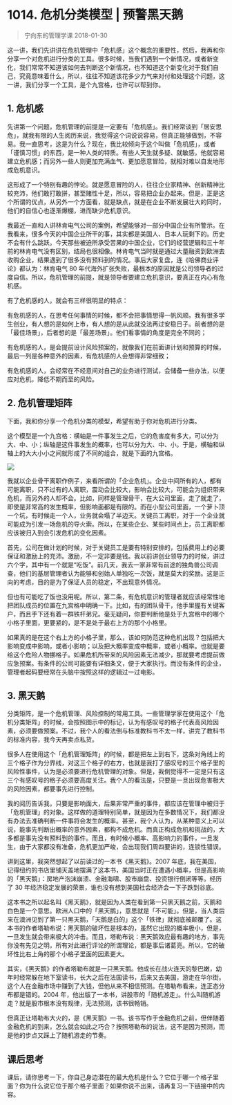 # 1014. 危机分类模型 | 预警黑天鹅
> 宁向东的管理学课
2018-01-30

这一讲，我们先讲讲在危机管理中「危机感」这个概念的重要性，然后，我再和你分享一个对危机进行分类的工具。很多时候，当我们遇到一个新情况，或者新变化，我们常常不知道该如何去判断这个新情况，也不知道这个新变化对于我们自己，究竟意味着什么，所以，往往不知道该花多少力气来对付和处理这个问题，这一讲，我们分享一个工具，是个九宫格，也许可以帮到你。

## 1. 危机感
先讲第一个问题，危机管理的前提是一定要有「危机感」。我们经常谈到「居安思危」，就我有限的人生阅历来说，我觉得这个词说说容易，但真正能够做到，不容易。我一直思考，这是为什么？现在，我比较倾向于这个叫做「危机感」，或者「谨慎习惯」的东西，是一种人类的特质。有些人天生就多疑、就敏感，他就容易建立危机感；而另外一些人则更加充满血气、更加愿意冒险，就相对难以自发地形成危机意识。

这形成了一个特别有趣的悖论。就是愿意冒险的人，往往企业家精神、创新精神比较充沛，他们敢打敢拼，甚至赌性十足，所以，容易把企业办起来。但是，正是这个所谓的优点，从另外一个方面看，就是缺点，就是在企业不断发展壮大的同时，他们的自信心也逐渐爆棚，进而缺少危机意识。

我最近一直和人讲林肯电气公司的案例，希望能够对一部分中国企业有所警示。在我看来，很多今天的中国企业所干的事，其实都是美国人、日本人玩剩下的。历史不会有什么跳跃。今天那些被迫所承受苦果的中国企业，它们的经营逻辑和三十年前的林肯电气没有区别，结局也很相像。林肯电气当时就是通过大量融资到欧洲去收购企业，结果遇到了很多没有预料到的情况。事后大家复盘，连《哈佛商业评论》都认为：林肯电气 80 年代海外扩张失败，最根本的原因就是公司领导者的过度自信。所以，危机管理的前提，就是领导者要建立危机意识，要真正在内心有危机感。

有了危机感的人，就会有三样很明显的特点：

有危机感的人，在思考任何事情的时候，都不会把事情想得一帆风顺。我有很多学生创业，有人想的是如何上市，有人想的是从此就没法再过安稳日子。前者想的是「最佳场景」，后者想的是「最差场景」。他们看事情的角度是完全不同的；

有危机感的人，是会提前设计风险预案的，就像我们在前面讲计划和预算的时候，最后一列是各种意外的因素，有危机感的人会想得非常细致；

有危机感的人，会经常在不经意间对自己的业务进行测试，会储备一些办法，以便应对危机，降低不期而至的风险。

## 2. 危机管理矩阵
下面，我和你分享一个危机分类的模型，希望有助于你对危机进行分类。

这个模型是一个九宫格：横轴是一件事发生之后，它的危害度有多大，可以分为大、中、小；纵轴是这件事发生的概率，也可以分为大、中、小。于是，横轴和纵轴上的大大小小之间就形成了不同的组合，就是下面的九宫格。

![](https://raw.githubusercontent.com/dalong0514/selfstudy/master/图片链接/宁向东/2019023.jpg)

我就以企业骨干离职作例子，来看所谓的「企业危机」。企业中间所有的人，都有可能离职，只不过有的人离职，震动会比较大，影响会比较大，可能会为组织带来危机，而另外的人却不会。比如，同样是管理骨干，在大公司里面，走了就走了，即使是非常高的发生概率，但影响面都是有限的。而在小型公司里面，一个萝卜顶一个坑，有时候走一个人，业务就会塌了半边天。关键员工离职，对于一个企业就可能成为引发一场危机的导火索。所以，在某些企业、某些时间点上，员工离职都应该被归入到会引发危机的变化因素。

首先，公司在做计划的时候，对于关键员工是要有特别安排的，包括费用上的必要保证和激励上的充沛。激励，不一定非要是钱。我以前讲创业领导力的时候，讲过六个字，其中有一个就是“吃饭”。前几天，我去一家非常有前途的独角兽公司调查，他们的基层管理者认为能够和创始人单独吃一次饭，就是莫大的奖励。这是正向的考虑，目的是为了保证人员的稳定，不出现意外情况。

但也有可能吃了饭也没用呢。所以，第二条，有危机意识的管理者就应该经常性地把团队成员的位置在九宫格中明确一下。比如，有的团队骨干，他手里握有关键客户，而且手下还有着一群铁杆弟兄。毫无疑问，你要判断他是处于九宫格中的哪个小格子里面，更要紧的，是不是处于最右上方的那个小格里。

如果真的是在这个右上方的小格子里，那么，该如何防范这种危机出现？包括把大影响变成中影响，或者小影响；以及把大概率变成中概率，或者小概率。也就是要给这个危险人物挪格子。如果危机所带来的风险因素无法减少，那就要考虑提前做应急预案。有条件的公司可能要有详细条文，便于大家执行。而没有条件的企业，管理者起码要经常在头脑中按照这样的逻辑过一过电影。

## 3. 黑天鹅
分类矩阵，是一个危机管理、风险控制的常用工具。一些管理学家在使用这个「危机分类矩阵」的时候，会按照图示中的标记，认为有感叹号的格子代表高风险因素，必须要做预案。不过，我个人的看法倒与标准教科书不太一样，讲完了教科书的标准内容，我今天再卖点私货。

很多人在使用这个「危机管理矩阵」的时候，都是把左上到右下，这条对角线上的三个格子作为分界线，对这三个格子的右方，也就是我打了感叹号的三个格子里的风险性事件，认为是必须要进行危机管理的对象。但是，我倒觉得不一定是只有这三个有感叹号的格子必须要高度关注。我个人的看法是，只要是一旦出现危害极大的风险因素，都要事先进行控制。

我的阅历告诉我，只要是影响面大，后果非常严重的事件，都应该在管理中被归于「危机管理」的对象。这样做的道理特别简单，就是因为在多数情况下，我们都没有办法去准确判断一件事将会发生的概率。甚至，我个人认为，从某种意义上可以说，能事先判断出概率的意外因素，都构不成危机。而真正构成危机和挑战的，大多都是事先没有预料到的事件。而且，有时候小概率、高影响力的事件，一旦发生，由于大家都没有准备，危机更加严峻，会出现我们周四要讲的，连锁性错误。

讲到这里，我突然想起了以前读过的一本书《黑天鹅》。2007 年底，我在美国，记得纽约的书店里铺天盖地摆满了这本书，美国当时正在遭遇小概率，但是高影响的「黑天鹅」：房地产泡沫崩溃、金融海啸、股市崩盘、投资银行倒闭等等。经历了 30 年经济稳定发展的荣景，谁也没有想到美国社会经济会一下子跌到谷底。

这本书之所以起名叫《黑天鹅》，就是因为人类在看到第一只黑天鹅之前，天鹅和白色是一个意思。欧洲人口中的「黑天鹅」，意思就是「不可能」。但是，当人类后来在澳洲见到了第一只黑天鹅，「天鹅是白的」这个「铁律」就彻底被颠覆了。这本书的作者塔勒布说：黑天鹅的破坏性是根本的，虽然它出现的概率极小，但是，一旦发生就会带来极大的冲击。而且，塔勒布说：黑天鹅效应最有趣的地方，事先你没有先见之明，所有对此进行评论的所谓理论，都是事后诸葛亮。所以，它的破坏性比右上角的那个小格子里面的因素更大。

其实，《黑天鹅》的作者塔勒布就是一只黑天鹅。他成长在战火连天的黎巴嫩，幼年时经常躲在地下室读书，长大之后在法国读书，后来又去美国，游走在华尔街。这个人在金融市场中赚到了大钱，但他从来不相信预测。在塔勒布看来，连正态分布都是错的。2004 年，他出版了一本书，讲股市的「随机游走」。什么叫随机游走？就是股市根本没有规律，无法预测，该书很畅销。

但真正让塔勒布大火的，是《黑天鹅》一书。该书写作于金融危机之前，但伴随着金融危机的到来，怎么就会如此之巧合？按照塔勒布的说法，这不是因为预测，而是他的步点又踩上了随机游走的节奏。

## 课后思考
课后，请你思考一下，你自己身边潜在的最大危机是什么？它位于哪一个格子里面？你为什么说它位于那个格子里面？如果你说不出来，请再复习一下链接中的内容。


